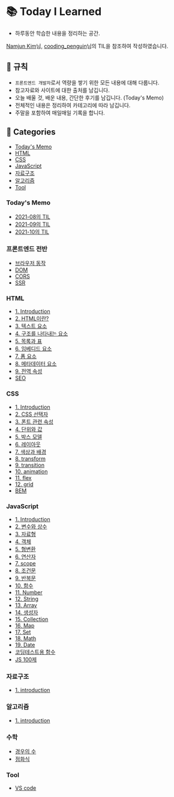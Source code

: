 # 📚 Today I Learned

- 하루동안 학습한 내용을 정리하는 공간.

[Namjun Kim](https://github.com/namjunemy/TIL)님, [cooding_penguin](https://www.instagram.com/cooding_penguin/)님의 TIL을 참조하여 작성하였습니다.

## 📢 규칙

- `프론트엔드 개발자`로서 역량을 쌓기 위한 모든 내용에 대해 다룹니다.
- 참고자료와 사이트에 대한 출처를 남깁니다.
- 오늘 배울 것, 배운 내용, 간단한 후기를 남깁니다. (Today's Memo)
- 전체적인 내용은 정리하여 카테고리에 따라 남깁니다.
- 주말을 포함하여 매일매일 기록을 합니다.

## 📁 Categories

- [Today's Memo](#todays-memo)
- [HTML](#html)
- [CSS](#css)
- [JavaScript](#javascript)
- [자료구조](#자료구조)
- [알고리즘](#알고리즘)
- [Tool](#tool)

### Today's Memo

- [2021-08의 TIL](Today's%20Memo/2021-08)
- [2021-09의 TIL](Today's%20Memo/2021-09)
- [2021-10의 TIL](Today's%20Memo/2021-10)

### 프론트엔드 전반

- [브라우저 동작](FrontEnd/browser-rendering.md)
- [DOM](FrontEnd/DOM.md)
- [CORS](FrontEnd/CORS.md)
- [SSR](FrontEnd/SSR.md)

### HTML

- [1. Introduction](HTML/1.%20Introduction.md)
- [2. HTML이란?](HTML/2.%20what-is-html.md)
- [3. 텍스트 요소](HTML/3.%20text-element.md)
- [4. 구조를 나타내는 요소](HTML/4.%20structure-element.md)
- [5. 목록과 표](HTML/5.%20list-and-table.md)
- [6. 임베디드 요소](HTML/6.%20embedded-element.md)
- [7. 폼 요소](HTML/7.%20form-element.md)
- [8. 메타데이터 요소](HTML/8.%20meta-element.md)
- [9. 전역 속성](HTML/9.%20global-attributes.md)
- [SEO](HTML/SEO.md)

### CSS

- [1. Introduction](CSS/1.%20introduction.md)
- [2. CSS 선택자](CSS/2.%20selector.md)
- [3. 폰트 관련 속성](CSS/3.%20font.md)
- [4. 단위와 값](CSS/4.%20unit.md)
- [5. 박스 모델](CSS/5.%20box-model.md)
- [6. 레이아웃](CSS/6.%20layout.md)
- [7. 색상과 배경](CSS/7.%20color-and-background.md)
- [8. transform](CSS/8.%20transform.md)
- [9. transition](CSS/9.%20transition.md)
- [10. animation](CSS/10.%20animation.md)
- [11. flex](CSS/11.%20flex.md)
- [12. grid](CSS/12.%20grid.md)
- [BEM](CSS/BEM.md)

### JavaScript

- [1. Introduction](JavaScript/1.%20introduction.md)
- [2. 변수와 상수](JavaScript/2.%20변수와%20상수.md)
- [3. 자료형](JavaScript/3.%20자료형.md)
- [4. 객체](JavaScript/4.%20객체.md)
- [5. 형변환](JavaScript/5.%20형변환.md)
- [6. 연산자](JavaScript/6.%20연산자.md)
- [7. scope](JavaScript/7.%20scope.md)
- [8. 조건문](JavaScript/8.%20조건문.md)
- [9. 반복문](JavaScript/9.%20반복문.md)
- [10. 함수](JavaScript/10.%20함수.md)
- [11. Number](JavaScript/11.%20Number.md)
- [12. String](JavaScript/12.%20String.md)
- [13. Array](JavaScript/13.%20Array.md)
- [14. 생성자](JavaScript/14.%20생성자.md)
- [15. Collection](JavaScript/15.%20Collection.md)
- [16. Map](JavaScript/16.%20Map.md)
- [17. Set](JavaScript/17.%20Set.md)
- [18. Math](JavaScript/18.%20Math.md)
- [19. Date](JavaScript/19.%20Date.md)
- [코딩테스트용 함수](JavaScript/coding-test.md)
- [JS 100제](JavaScript/JS100.md)

### 자료구조

- [1. introduction](자료구조/1.%20introduction.md)

### 알고리즘

- [1. introduction](Algorithm/1.%20introduction.md)

### 수학

- [경우의 수](수학/경우의수.md)
- [점화식](수학/점화식.md)

### Tool

- [VS code](Tool/vs-code.md)
